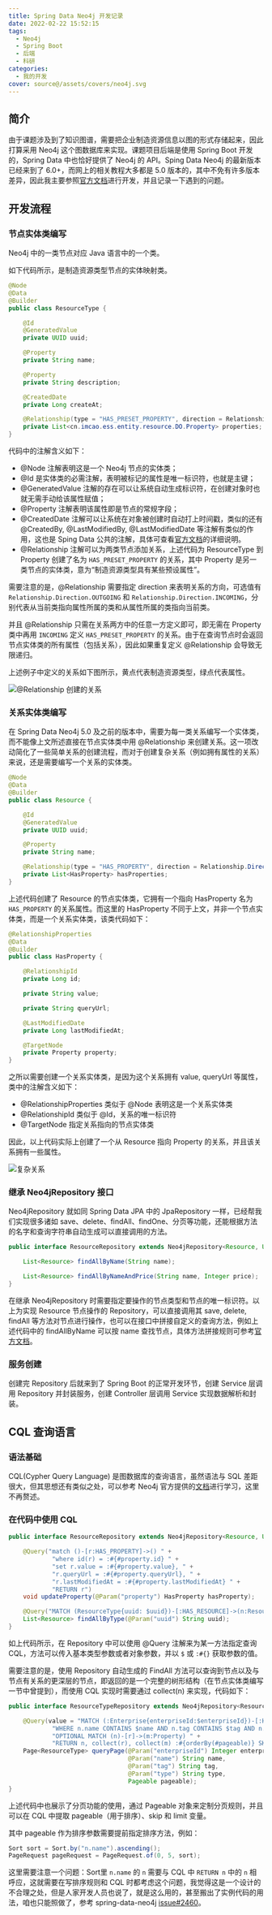 ```yaml
---
title: Spring Data Neo4j 开发记录
date: 2022-02-22 15:52:15
tags:
  - Neo4j
  - Spring Boot
  - 后端
  - 科研
categories:
  - 我的开发
cover: source@/assets/covers/neo4j.svg
---
```


## 简介

由于课题涉及到了知识图谱，需要把企业制造资源信息以图的形式存储起来，因此打算采用 Neo4j 这个图数据库来实现。课题项目后端是使用 Spring Boot 开发的，Spring Data 中也恰好提供了 Neo4j 的 API。Sping Data Neo4j 的最新版本已经来到了 6.0+，而网上的相关教程大多都是 5.0 版本的，其中不免有许多版本差异，因此我主要参照[官方文档](https://docs.spring.io/spring-data/neo4j/docs/current/reference/html/#reference)进行开发，并且记录一下遇到的问题。

## 开发流程

### 节点实体类编写

Neo4j 中的一类节点对应 Java 语言中的一个类。

如下代码所示，是制造资源类型节点的实体映射类。

```java
@Node
@Data
@Builder
public class ResourceType {

    @Id
    @GeneratedValue
    private UUID uuid;

    @Property
    private String name;

    @Property
    private String description;

    @CreatedDate
    private Long createAt;

    @Relationship(type = "HAS_PRESET_PROPERTY", direction = Relationship.Direction.OUTGOING)
    private List<cn.imcao.ess.entity.resource.DO.Property> properties;
}
```

代码中的注解含义如下：

- @Node 注解表明这是一个 Neo4j 节点的实体类；
- @Id 是实体类的必需注解，表明被标记的属性是唯一标识符，也就是主键；
- @GeneratedValue 注解的存在可以让系统自动生成标识符，在创建对象时也就无需手动给该属性赋值；
- @Property 注解表明该属性即是节点的常规字段；
- @CreatedDate 注解可以让系统在对象被创建时自动打上时间戳，类似的还有 @CreatedBy, @LastModifiedBy, @LastModifiedDate 等注解有类似的作用，这也是 Sping Data 公共的注解，具体可查看[官方文档](https://docs.spring.io/spring-data/neo4j/docs/current/reference/html/#mapping.annotations.overview.from.commons)的详细说明。
- @Relationship 注解可以为两类节点添加关系，上述代码为 ResourceType 到 Property 创建了名为 `HAS_PRESET_PROPERTY` 的关系，其中 Property 是另一类节点的实体类，意为“制造资源类型具有某些预设属性”。

需要注意的是，@Relationship 需要指定 direction 来表明关系的方向，可选值有 `Relationship.Direction.OUTGOING` 和 `Relationship.Direction.INCOMING`，分别代表从当前类指向属性所属的类和从属性所属的类指向当前类。

并且 @Relationship 只需在关系两方中的任意一方定义即可，即无需在 Property 类中再用 `INCOMING` 定义 `HAS_PRESET_PROPERTY` 的关系。由于在查询节点时会返回节点实体类的所有属性（包括关系），因此如果重复定义 @Relationship 会导致无限递归。

上述例子中定义的关系如下图所示，黄点代表制造资源类型，绿点代表属性。

![@Relationship 创建的关系](source@/_posts/development/neo4j/relationship.jpg)

### 关系实体类编写

在 Spring Data Neo4j 5.0 及之前的版本中，需要为每一类关系编写一个实体类，而不能像上文所述直接在节点实体类中用 @Relationship 来创建关系。这一项改动简化了一些简单关系的创建流程，而对于创建复杂关系（例如拥有属性的关系）来说，还是需要编写一个关系的实体类。

```java
@Node
@Data
@Builder
public class Resource {

    @Id
    @GeneratedValue
    private UUID uuid;

    @Property
    private String name;

    @Relationship(type = "HAS_PROPERTY", direction = Relationship.Direction.OUTGOING)
    private List<HasProperty> hasProperties;
}
```

上述代码创建了 Resource 的节点实体类，它拥有一个指向 HasProperty 名为 `HAS_PROPERTY` 的关系属性。而这里的 HasProperty 不同于上文，并非一个节点实体类，而是一个关系实体类，该类代码如下：

```java
@RelationshipProperties
@Data
@Builder
public class HasProperty {

    @RelationshipId
    private Long id;

    private String value;

    private String queryUrl;

    @LastModifiedDate
    private Long lastModifiedAt;

    @TargetNode
    private Property property;
}
```

之所以需要创建一个关系实体类，是因为这个关系拥有 value, queryUrl 等属性，类中的注解含义如下：

- @RelationshipProperties 类似于 @Node 表明这是一个关系实体类
- @RelationshipId 类似于 @Id，关系的唯一标识符
- @TargetNode 指定关系指向的节点实体类

因此，以上代码实际上创建了一个从 Resource 指向 Property 的关系，并且该关系拥有一些属性。

![复杂关系](source@/_posts/development/neo4j/relationship-domain.jpg)

### 继承 Neo4jRepository 接口

Neo4jRepository 就如同 Spring Data JPA 中的 JpaRepository 一样，已经帮我们实现很多诸如 save、delete、findAll、findOne、分页等功能，还能根据方法的名字和查询字符串自动生成可以直接调用的方法。

```java
public interface ResourceRepository extends Neo4jRepository<Resource, UUID> {

    List<Resource> findAllByName(String name);

    List<Resource> findAllByNameAndPrice(String name, Integer price);
}
```

在继承 Neo4jRepository 时需要指定要操作的节点类型和节点的唯一标识符。以上为实现 Resource 节点操作的 Repository，可以直接调用其 save, delete, findAll 等方法对节点进行操作，也可以在接口中拼接自定义的查询方法，例如上述代码中的 findAllByName 可以按 name 查找节点，具体方法拼接规则可参考[官方文档](https://docs.spring.io/spring-data/neo4j/docs/current/reference/html/#repository-query-keywords)。

### 服务创建

创建完 Repository 后就来到了 Spring Boot 的正常开发环节，创建 Service 层调用 Repository 并封装服务，创建 Controller 层调用 Service 实现数据解析和封装。

## CQL 查询语言

### 语法基础

CQL(Cypher Query Language) 是图数据库的查询语言，虽然语法与 SQL 差距很大，但其思想还有类似之处，可以参考 Neo4j 官方提供的[文档](https://neo4j.com/docs/cypher-manual/current/)进行学习，这里不再赘述。

### 在代码中使用 CQL

```java
public interface ResourceRepository extends Neo4jRepository<Resource, UUID> {

    @Query("match ()-[r:HAS_PROPERTY]->() " +
            "where id(r) = :#{#property.id} " +
            "set r.value = :#{#property.value}, " +
            "r.queryUrl = :#{#property.queryUrl}, " +
            "r.lastModifiedAt = :#{#property.lastModifiedAt} " +
            "RETURN r")
    void updateProperty(@Param("property") HasProperty hasProperty);

    @Query("MATCH (ResourceType{uuid: $uuid})-[:HAS_RESOURCE]->(n:Resource) RETURN n")
    List<Resource> findAllByType(@Param("uuid") String uuid);
}
```

如上代码所示，在 Repository 中可以使用 @Query 注解来为某一方法指定查询 CQL，方法可以传入基本类型参数或者对象参数，并以 `$` 或 `:#{}` 获取参数的值。

需要注意的是，使用 Repository 自动生成的 FindAll 方法可以查询到节点以及与节点有关系的更深层的节点，即返回的是一个完整的树形结构（在节点实体类编写一节中曾提到），而使用 CQL 实现时需要通过 collect(n) 来实现，代码如下：

```java
public interface ResourceTypeRepository extends Neo4jRepository<ResourceType, UUID> {

    @Query(value = "MATCH (:Enterprise{enterpriseId:$enterpriseId})-[:HAS_RESOURCE_TYPE]->(n:ResourceType) " +
            "WHERE n.name CONTAINS $name AND n.tag CONTAINS $tag AND n.type CONTAINS $type " +
            "OPTIONAL MATCH (n)-[r]->(m:Property) " +
            "RETURN n, collect(r), collect(m) :#{orderBy(#pageable)} SKIP $skip LIMIT $limit")
    Page<ResourceType> queryPage(@Param("enterpriseId") Integer enterpriseId,
                                 @Param("name") String name,
                                 @Param("tag") String tag,
                                 @Param("type") String type,
                                 Pageable pageable);
}
```

上述代码中也展示了分页功能的使用，通过 Pageable 对象来定制分页规则，并且可以在 CQL 中提取 pageable（用于排序）、skip 和 limit 变量。

其中 pageable 作为排序参数需要提前指定排序方法，例如：

```java
Sort sort = Sort.by("n.name").ascending();
PageRequest pageRequest = PageRequest.of(0, 5, sort);
```

这里需要注意一个问题：Sort里 `n.name` 的 `n` 需要与 CQL 中 `RETURN n` 中的 `n` 相呼应，这就需要在写排序规则和 CQL 时都考虑这个问题，我觉得这是一个设计的不合理之处，但是人家开发人员也说了，就是这么用的，甚至搬出了实例代码的用法，咱也只能照做了，参考 spring-data-neo4j [issue#2460](https://github.com/spring-projects/spring-data-neo4j/issues/2460)。